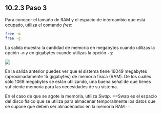 ## 10.2.3 Paso 3
Para conocer el tamaño de RAM y el espacio de intercambio que está ocupado, utiliza el comando _free_:
```bash
free -m
free -g
```

La salida muestra la cantidad de memoria en megabytes cuando utilizas la opción `-m` y en gigabytes cuando utilizas la opción `-g`:

![](https://ndg-content-dev.s3.amazonaws.com/media/images/labs/10.3.3_1.png)

En la salida anterior puedes ver que el sistema tiene 16049 megabytes (aproximadamente 15 gigabytes) de memoria física (RAM). De los cuáles sólo 1066 megabytes se están utilizando, una buena señal de que tienes suficiente memoria para las necesidades de su sistema.

En el caso de que se agote la memoria, utiliza _Swap_. ==Swap es el espacio del disco físico que se utiliza para almacenar temporalmente los datos que se supone que deben ser almacenados en la memoria RAM==.

